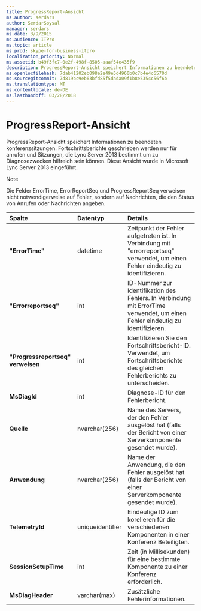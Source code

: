 ```yaml
---
title: ProgressReport-Ansicht
ms.author: serdars
author: SerdarSoysal
manager: serdars
ms.date: 3/9/2015
ms.audience: ITPro
ms.topic: article
ms.prod: skype-for-business-itpro
localization_priority: Normal
ms.assetid: b49f3fc7-0e2f-498f-8505-aaaf54e435f9
description: ProgressReport-Ansicht speichert Informationen zu beendeten konferenzsitzungen. Fortschrittsberichte geschrieben werden nur für anrufen und Sitzungen, die Lync Server 2013 bestimmt um zu Diagnosezwecken hilfreich sein können. Diese Ansicht wurde in Microsoft Lync Server 2013 eingeführt.
ms.openlocfilehash: 7dab41202eb098e2e49e5d4960b0c7b4e4c6570d
ms.sourcegitcommit: 7d819bc9eb63bfd85f5dada09f1b8e5354c56f6b
ms.translationtype: MT
ms.contentlocale: de-DE
ms.lasthandoff: 03/28/2018
---
```

# <a name="progressreport-view"></a>ProgressReport-Ansicht
 
ProgressReport-Ansicht speichert Informationen zu beendeten konferenzsitzungen. Fortschrittsberichte geschrieben werden nur für anrufen und Sitzungen, die Lync Server 2013 bestimmt um zu Diagnosezwecken hilfreich sein können. Diese Ansicht wurde in Microsoft Lync Server 2013 eingeführt.
  
> [!NOTE]
> Die Felder ErrorTime, ErrorReportSeq und ProgressReportSeq verweisen nicht notwendigerweise auf Fehler, sondern auf Nachrichten, die den Status von Anrufen oder Nachrichten angeben. 
  
|**Spalte**|**Datentyp**|**Details**|
|:-----|:-----|:-----|
|**"ErrorTime"** <br/> |datetime  <br/> |Zeitpunkt der Fehler aufgetreten ist. In Verbindung mit "errorreportseq" verwendet, um einen Fehler eindeutig zu identifizieren.  <br/> |
|**"Errorreportseq"** <br/> |int  <br/> |ID-Nummer zur Identifikation des Fehlers. In Verbindung mit ErrorTime verwendet, um einen Fehler eindeutig zu identifizieren.  <br/> |
|**"Progressreportseq" verweisen** <br/> |int  <br/> |Identifizieren Sie den Fortschrittsbericht-ID. Verwendet, um Fortschrittsberichte des gleichen Fehlerberichts zu unterscheiden.  <br/> |
|**MsDiagId** <br/> |int  <br/> |Diagnose-ID für den Fehlerbericht.  <br/> |
|**Quelle** <br/> |nvarchar(256)  <br/> |Name des Servers, der den Fehler ausgelöst hat (falls der Bericht von einer Serverkomponente gesendet wurde).  <br/> |
|**Anwendung** <br/> |nvarchar(256)  <br/> |Name der Anwendung, die den Fehler ausgelöst hat (falls der Bericht von einer Serverkomponente gesendet wurde).  <br/> |
|**TelemetryId** <br/> |uniqueidentifier  <br/> |Eindeutige ID zum korelieren für die verschiedenen Komponenten in einer Konferenz Beteiligten.  <br/> |
|**SessionSetupTime** <br/> |int  <br/> |Zeit (in Millisekunden) für eine bestimmte Komponente zu einer Konferenz erforderlich.  <br/> |
|**MsDiagHeader** <br/> |varchar(max)  <br/> |Zusätzliche Fehlerinformationen.  <br/> |
   


